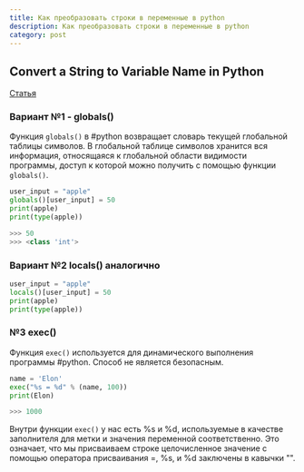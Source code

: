 ```yaml
---
title: Как преобразовать строки в переменные в python
description: Как преобразовать строки в переменные в python
category: post
---
```

## Convert a String to Variable Name in Python

[Статья](https://www.delftstack.com/howto/python/python-string-to-variable-name/)

### Вариант №1 - globals()

Функция `globals()` в #python возвращает словарь текущей глобальной таблицы символов. В глобальной таблице символов хранится вся информация, относящаяся к глобальной области видимости программы, доступ к которой можно получить с помощью функции `globals()`.

```python
user_input = "apple"
globals()[user_input] = 50
print(apple)
print(type(apple))

>>> 50
>>> <class 'int'>
```

### Вариант №2 locals() аналогично

```python
user_input = "apple"
locals()[user_input] = 50
print(apple)
print(type(apple))
```

### №3 exec()

Функция `exec()` используется для динамического выполнения программы #python. Способ не является безопасным.

```python
name = 'Elon'
exec("%s = %d" % (name, 100))
print(Elon)

>>> 1000
```

Внутри функции `exec()` у нас есть %s и %d, используемые в качестве заполнителя для метки и значения переменной соответственно. Это означает, что мы присваиваем строке целочисленное значение с помощью оператора присваивания =, %s, и %d заключены в кавычки "".
